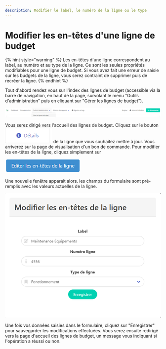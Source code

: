 ```yaml
---
description: Modifier le label, le numéro de la ligne ou le type
---
```


# Modifier les en-têtes d'une ligne de budget

{% hint style="warning" %}
Les en-têtes d'une ligne correspondent au label, au numéro et au type de la ligne. Ce sont les seules propriétés modifiables pour une ligne de budget. Si vous avez fait une erreur de saisie sur les budgets de la ligne, vous serez contraint de supprimer puis de recréer la ligne.
{% endhint %}

Tout d'abord rendez vous sur l'index des lignes de budget (accessible via la barre de navigation, en haut de la page, survolant le menu "Outils d'administration" puis en cliquant sur "Gérer les lignes de budget").

![Cliquez sur "Gérer les lignes de budget"](<../../.gitbook/assets/image (8).png>)

Vous serez dirigé vers l'accueil des lignes de budget. Cliquez sur le bouton ![](<../../.gitbook/assets/image (16).png>) de la ligne que vous souhaitez mettre à jour.  Vous arriverez sur la page de visualisation d'un bon de commande. Pour modifier les en-têtes de la ligne, cliquez simplement sur&#x20;

![Cliquez sur ce bouton pour mettre a jour une ligne de budget](<../../.gitbook/assets/image (14).png>)

Une nouvelle fenêtre apparait alors. les champs du formulaire sont pré-remplis avec les valeurs actuelles de la ligne.

![Fenêtre de modification des en-têtes de la ligne](<../../.gitbook/assets/image (2).png>)

Une fois vos données saisies dans le formulaire, cliquez sur "Enregistrer" pour sauvegarder les modifications effectuées. Vous serez ensuite redirigé vers la page d'accueil des lignes de budget, un message vous indiquant si l'opération a réussi ou non.
